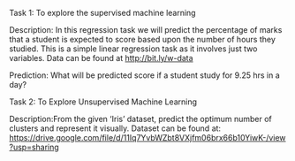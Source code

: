 Task 1: To explore the supervised machine learning

Description: In this regression task we will predict the percentage of marks that a student is expected to score based upon the number of hours they studied. 
This is a simple linear regression task as it involves just two variables.
Data can be found at http://bit.ly/w-data

Prediction:
What will be predicted score if a student study for 9.25 hrs in a
day?

Task 2: To Explore Unsupervised Machine Learning

Description:From the given ‘Iris’ dataset, predict the optimum number of clusters and represent it visually.
Dataset can be found at: https://drive.google.com/file/d/11Iq7YvbWZbt8VXjfm06brx66b10YiwK-/view?usp=sharing
